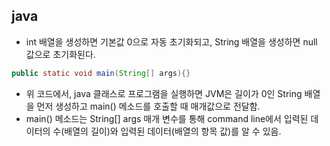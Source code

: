 ## java
- int 배열을 생성하면 기본값 0으로 자동 초기화되고, String 배열을 생성하면 null 값으로 초기화된다.
``` java
public static void main(String[] args){}
```
- 위 코드에서, java 클래스로 프로그램을 실행하면 JVM은 길이가 0인 String 배열을 먼저 생성하고 main() 메소드를 호출할 때 매개값으로 전달함.
- main() 메소드는 String[] args 매개 변수를 통해 command line에서 입력된 데이터의 수(배열의 길이)와 입력된 데이터(배열의 항목 값)를 알 수 있음.
